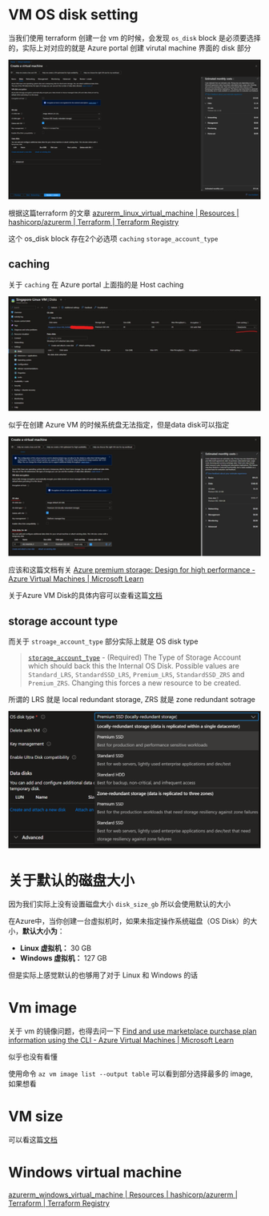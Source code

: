 # VM OS disk setting

当我们使用 terraform 创建一台 vm 的时候，会发现 `os_disk` block 是必须要选择的，实际上对对应的就是 Azure portal 创建 virutal machine 界面的 disk 部分

![vm disk](./images/vm-disk.png)

根据这篇terraform 的文章 [azurerm_linux_virtual_machine | Resources | hashicorp/azurerm | Terraform | Terraform Registry](https://registry.terraform.io/providers/hashicorp/azurerm/latest/docs/resources/linux_virtual_machine)

这个 os_disk block 存在2个必选项 `caching` `storage_account_type`

## caching

关于 `caching` 在 Azure portal 上面指的是 Host caching

![caching](./images/caching.jpeg)

似乎在创建 Azure VM 的时候系统盘无法指定，但是data disk可以指定

![create-vm-disk-caching](./images/create-vm-disk-caching.jpeg)

应该和这篇文档有关 [Azure premium storage: Design for high performance - Azure Virtual Machines | Microsoft Learn](https://learn.microsoft.com/en-us/azure/virtual-machines/premium-storage-performance#disk-caching)

关于Azure VM Disk的具体内容可以查看这篇[文档](../native/virtual-machine/virtual-machine.md)

## storage account type

而关于 `stroage_account_type` 部分实际上就是 OS disk type

> [`storage_account_type`](https://registry.terraform.io/providers/hashicorp/azurerm/latest/docs/resources/linux_virtual_machine#storage_account_type-1) - (Required) The Type of Storage Account which should back this the Internal OS Disk. Possible values are `Standard_LRS`, `StandardSSD_LRS`, `Premium_LRS`, `StandardSSD_ZRS` and `Premium_ZRS`. Changing this forces a new resource to be created.

所谓的 LRS 就是 local redundant storage, ZRS 就是 zone redundant sotrage

![disk type](./images/disk-type.png)

# 关于默认的磁盘大小

因为我们实际上没有设置磁盘大小 `disk_size_gb` 所以会使用默认的大小

在Azure中，当你创建一台虚拟机时，如果未指定操作系统磁盘（OS Disk）的大小，**默认大小为**：

- **Linux 虚拟机：** 30 GB
- **Windows 虚拟机：** 127 GB

但是实际上感觉默认的也够用了对于 Linux 和 Windows 的话



# Vm image

关于 vm 的镜像问题，也得去问一下 [Find and use marketplace purchase plan information using the CLI - Azure Virtual Machines | Microsoft Learn](https://learn.microsoft.com/en-us/azure/virtual-machines/linux/cli-ps-findimage)

似乎也没有看懂

使用命令 `az vm image list --output table` 可以看到部分选择最多的 image, 如果想看



# VM size

可以看这篇[文档](../native/virtual-machine/virtual-machine.md)



# Windows virtual machine

[azurerm_windows_virtual_machine | Resources | hashicorp/azurerm | Terraform | Terraform Registry](https://registry.terraform.io/providers/hashicorp/azurerm/latest/docs/resources/windows_virtual_machine)
